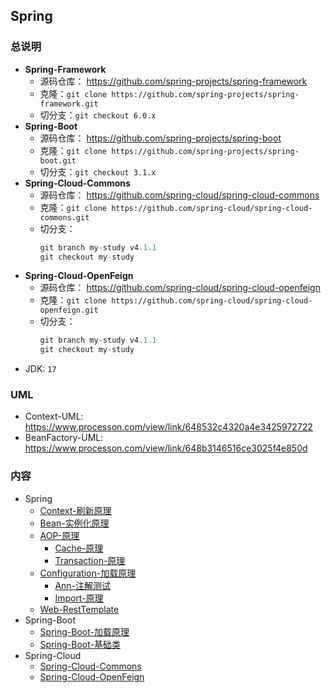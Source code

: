 ## Spring
### 总说明
- **Spring-Framework**
  - 源码仓库： https://github.com/spring-projects/spring-framework
  - 克隆：`git clone https://github.com/spring-projects/spring-framework.git`
  - 切分支：`git checkout 6.0.x`
- **Spring-Boot**
  - 源码仓库： https://github.com/spring-projects/spring-boot
  - 克隆：`git clone https://github.com/spring-projects/spring-boot.git`
  - 切分支：`git checkout 3.1.x`
- **Spring-Cloud-Commons**
  - 源码仓库： https://github.com/spring-cloud/spring-cloud-commons
  - 克隆：`git clone https://github.com/spring-cloud/spring-cloud-commons.git`
  - 切分支：
    ```js
    git branch my-study v4.1.1
    git checkout my-study
    ```
- **Spring-Cloud-OpenFeign**
  - 源码仓库： https://github.com/spring-cloud/spring-cloud-openfeign
  - 克隆：`git clone https://github.com/spring-cloud/spring-cloud-openfeign.git`
  - 切分支：
    ```js
    git branch my-study v4.1.1
    git checkout my-study
    ```
- JDK: `17`


### UML
- Context-UML: https://www.processon.com/view/link/648532c4320a4e3425972722
- BeanFactory-UML: https://www.processon.com/view/link/648b3146516ce3025f4e850d


### 内容
- Spring
  - [Context-刷新原理](Context-刷新原理.md)
  - [Bean-实例化原理](Bean-实例化原理.md)
  - [AOP-原理](AOP-原理.md)
    - [Cache-原理](Cache-原理.md)
    - [Transaction-原理](Transaction-原理.md)
  - [Configuration-加载原理](Configuration-加载原理.md)
    - [Ann-注解测试](Ann-注解测试.md)
    - [Import-原理](Import-原理.md)
  - [Web-RestTemplate](Web-RestTemplate.md)
- Spring-Boot
  - [Spring-Boot-加载原理](Boot-加载原理.md)
  - [Spring-Boot-基础类](Boot-基础类.md)
- Spring-Cloud
  - [Spring-Cloud-Commons](Cloud-Commons.md)
  - [Spring-Cloud-OpenFeign](Cloud-OpenFeign.mdd)